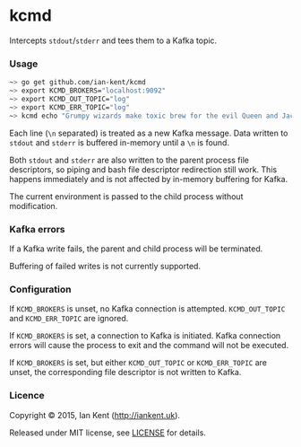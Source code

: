 kcmd
====

Intercepts `stdout`/`stderr` and tees them to a Kafka topic.

### Usage

```bash
~> go get github.com/ian-kent/kcmd
~> export KCMD_BROKERS="localhost:9092"
~> export KCMD_OUT_TOPIC="log"
~> export KCMD_ERR_TOPIC="log"
~> kcmd echo "Grumpy wizards make toxic brew for the evil Queen and Jack"
```

Each line (`\n` separated) is treated as a new Kafka message. Data written to
`stdout` and `stderr` is buffered in-memory until a `\n` is found.

Both `stdout` and `stderr` are also written to the parent process file descriptors,
so piping and bash file descriptor redirection still work. This happens immediately
and is not affected by in-memory buffering for Kafka.

The current environment is passed to the child process without modification.

### Kafka errors

If a Kafka write fails, the parent and child process will be terminated.

Buffering of failed writes is not currently supported.

### Configuration

If `KCMD_BROKERS` is unset, no Kafka connection is attempted. `KCMD_OUT_TOPIC` and
`KCMD_ERR_TOPIC` are ignored.

If `KCMD_BROKERS` is set, a connection to Kafka is initiated. Kafka connection errors
will cause the process to exit and the command will not be executed.

If `KCMD_BROKERS` is set, but either `KCMD_OUT_TOPIC` or `KCMD_ERR_TOPIC` are unset,
the corresponding file descriptor is not written to Kafka.

### Licence

Copyright ©‎ 2015, Ian Kent (http://iankent.uk).

Released under MIT license, see [LICENSE](LICENSE.md) for details.
